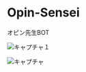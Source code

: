 # Opin-Sensei
オピン先生BOT

![キャプチャ１](https://user-images.githubusercontent.com/89264182/132388010-88ba6d55-5466-46f6-abff-f4c79f3e3807.PNG)

![キャプチャ](https://user-images.githubusercontent.com/89264182/132387931-1b7a29e9-fddf-45f3-adfc-b8a5f4ef1e3a.PNG)


